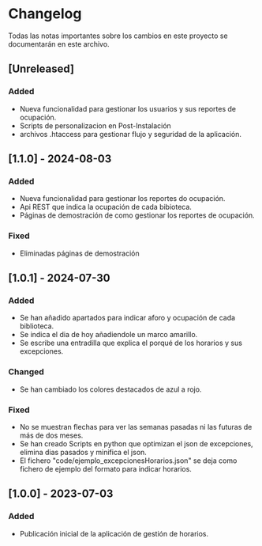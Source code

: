 # Changelog

Todas las notas importantes sobre los cambios en este proyecto se documentarán en este archivo.

## [Unreleased]
### Added
- Nueva funcionalidad para gestionar los usuarios y sus reportes de ocupación.
- Scripts de personalizacion en Post-Instalación
- archivos .htaccess para gestionar flujo y seguridad de la aplicación.


## [1.1.0] - 2024-08-03
### Added
- Nueva funcionalidad para gestionar los reportes do ocupación.
- Api REST que indica la ocupación de cada bibioteca.
- Páginas de demostración de como gestionar los reportes de ocupación.

### Fixed
- Eliminadas páginas de demostración

## [1.0.1] - 2024-07-30
### Added
- Se han añadido apartados para indicar aforo y ocupación de cada biblioteca.
- Se indica el dia de hoy añadiendole un marco amarillo.
- Se escribe una entradilla que explica el porqué de los horarios y sus excepciones.

### Changed
- Se han cambiado los colores destacados de azul a rojo.


### Fixed
- No se muestran flechas para ver las semanas pasadas ni las futuras de más de dos meses.
- Se han creado Scripts en python que optimizan el json de excepciones, elimina dias pasados y minifica el json.
- El fichero "code/ejemplo_excepcionesHorarios.json" se deja como fichero de ejemplo del formato para indicar horarios.

## [1.0.0] - 2023-07-03
### Added
- Publicación inicial de la aplicación de gestión de horarios.